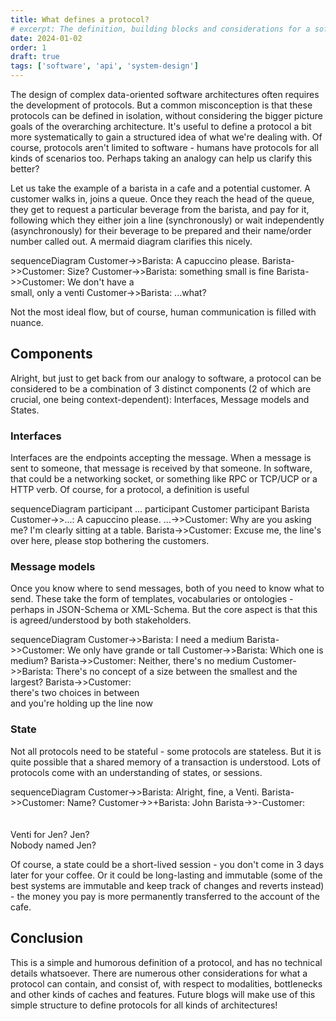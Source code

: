 ```yaml
---
title: What defines a protocol?
# excerpt: The definition, building blocks and considerations for a software protocol
date: 2024-01-02
order: 1
draft: true
tags: ['software', 'api', 'system-design']
---
```


The design of complex data-oriented software architectures often requires the development of protocols. But a common misconception is that these protocols can be defined in isolation, without considering the bigger picture goals of the 
overarching architecture. It's useful to define a protocol a bit more systematically to gain a structured idea of what we're dealing with. Of course, protocols aren't limited to software - humans have protocols for all kinds of scenarios too. Perhaps taking an analogy can help us clarify this better? 

<!--more-->

Let us take the example of a barista in a cafe and a potential customer. A customer walks in, joins a queue. Once they reach the head of the queue, they get to request a particular beverage from the barista, and pay for it, following which they either join a line (synchronously) or wait independently (asynchronously) for their beverage to be prepared and their name/order number called out. A mermaid diagram clarifies this nicely.

<mermaid>
sequenceDiagram
    Customer->>Barista: A capuccino please.
    Barista->>Customer: Size?
    Customer->>Barista: something small is fine
    Barista->>Customer: We don't have a <br/>small, only a venti
    Customer->>Barista: ...what?    
</mermaid>

Not the most ideal flow, but of course, human communication is filled with nuance.

## Components

Alright, but just to get back from our analogy to software, a protocol can be considered to be a combination of 3 distinct components (2 of which are crucial, one being context-dependent): Interfaces, Message models and States.

### Interfaces

Interfaces are the endpoints accepting the message. When a message is sent to someone, that message is received by that someone. In software, that could be a networking socket, or something like RPC or TCP/UCP or a HTTP verb. Of course, for a protocol, a definition is useful

<mermaid>
sequenceDiagram
    participant ...
    participant Customer
    participant Barista
    Customer->>...: A capuccino please.
    ...->>Customer: Why are you asking me? I'm clearly sitting at a table.
    Barista->>Customer: Excuse me, the line's over here, please stop bothering the customers.
</mermaid>

### Message models

Once you know where to send messages, both of you need to know what to send. These take the form of templates, vocabularies or ontologies - perhaps in JSON-Schema or XML-Schema. But the core aspect is that this is agreed/understood by both stakeholders.

<mermaid>
sequenceDiagram
    Customer->>Barista: I need a medium
    Barista->>Customer: We only have grande or tall
    Customer->>Barista: Which one is medium?
    Barista->>Customer: Neither, there's no medium
    Customer->>Barista: There's no concept of a size between the smallest and the largest?
    Barista->>Customer: <br/> there's two choices in between <br/>and you're holding up the line now
</mermaid>

### State

Not all protocols need to be stateful - some protocols are stateless. But it is quite possible that a shared memory of a transaction is understood. Lots of protocols come with an understanding of states, or sessions.

<mermaid>
sequenceDiagram
    Customer->>Barista: Alright, fine, a Venti.
    Barista->>Customer: Name?
    Customer->>+Barista: John
    Barista->>-Customer: <br/><br/><br/>Venti for Jen? Jen? <br/> Nobody named Jen?
</mermaid>

Of course, a state could be a short-lived session - you don't come in 3 days later for your coffee. Or it could be long-lasting and immutable (some of the best systems are immutable and keep track of changes and reverts instead) - the money you pay is more permanently transferred to the account of the cafe.

## Conclusion

This is a simple and humorous definition of a protocol, and has no technical details whatsoever. There are numerous other considerations for what a protocol can contain, and consist of, with respect to modalities, bottlenecks and other kinds of caches and features. Future blogs will make use of this simple structure to define protocols for all kinds of architectures!
